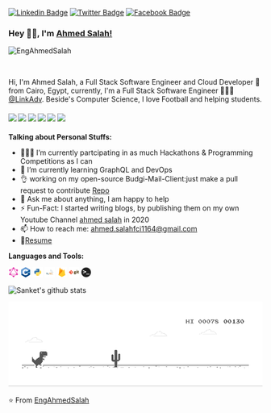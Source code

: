 [![Linkedin Badge](https://img.shields.io/badge/-Ahmed_Salah-blue?style=flat-square&logo=Linkedin&logoColor=white&link=https://www.linkedin.com/in/engahmedsalah98/)](https://www.linkedin.com/in/engahmedsalah98/) [![Twitter Badge](https://img.shields.io/badge/-@Ahmed__Salah-1ca0f1?style=flat-square&labelColor=1ca0f1&logo=twitter&logoColor=white&link=https://twitter.com/engahmedsalah98)](https://twitter.com/engahmedsalah98) [![Facebook Badge](https://img.shields.io/badge/-@Ahmed_Salah_-3b5998?style=flat-square&labelColor=3b5998&logo=facebook&logoColor=white&link=https://www.facebook.com/SWEAhmedSalah/)](https://www.facebook.com/SWEAhmedSalah/)
 

### Hey 👋🏽, I'm [Ahmed Salah!](hhttps://www.youtube.com/channel/UCM-3K0kJ5xs7KTKfDGz1LYQ)  
<p align="left"> <img src="https://komarev.com/ghpvc/?username=EngAhmedSalah" alt="EngAhmedSalah" /> </p> 


<br/>

Hi, I'm Ahmed Salah, a Full Stack Software Engineer and Cloud Developer 🚀 from Cairo, Egypt, currently, I'm a  Full Stack Software Engineer 🙍🏽‍♂️ [@LinkAdv](https://linkadv.com/). Beside's Computer Science, I love Football and helping students. 

####      ![](https://img.shields.io/badge/Backend%20Development-%3C%2F%3E-blueviolet) ![](https://img.shields.io/badge/Microservices-%3C%2F%3E-yellow) ![](https://img.shields.io/badge/Angular-%7C-0%2C%2022%2C%20100) ![](https://img.shields.io/badge/Spring%20Boot-%7C-yellowgreen) ![](https://img.shields.io/badge/Hibernate%20ORM-%7C-blue) ![](https://img.shields.io/badge/JavaEE-%3C%2F%3E-blueviolet)
  
**Talking about Personal Stuffs:**

- 👨🏽‍💻 I’m currently partcipating in as much Hackathons & Programming Competitions as I can
- 🌱 I’m currently learning GraphQL and DevOps
- 👌 working on my open-source Budgi-Mail-Client:just make a pull request to contribute [Repo](https://github.com/EngAhmedSalah/Budgie-Birds-Mail-Client) 
- 💬 Ask me about anything, I am happy to help
- ⚡️ Fun-Fact: I started writing blogs, by publishing them on my own Youtube Channel [ahmed salah](https://www.youtube.com/channel/UCM-3K0kJ5xs7KTKfDGz1LYQ) in 2020
- 📫 How to reach me: ahmed.salahfci1164@gmail.com
- 📝[Resume](https://drive.google.com/file/d/1KXNxTbrJ6keZ88Z2vBTeb-Gjlz94V-pw/view?usp=sharing)

**Languages and Tools:**   

<code><img height="20" src="https://raw.githubusercontent.com/github/explore/5c058a388828bb5fde0bcafd4bc867b5bb3f26f3/topics/graphql/graphql.png"></code>
<code><img height="20" src="https://raw.githubusercontent.com/github/explore/80688e429a7d4ef2fca1e82350fe8e3517d3494d/topics/cpp/cpp.png"></code>
<code><img height="20" src="https://raw.githubusercontent.com/github/explore/80688e429a7d4ef2fca1e82350fe8e3517d3494d/topics/python/python.png"></code>
<code><img height="20" src="https://raw.githubusercontent.com/github/explore/80688e429a7d4ef2fca1e82350fe8e3517d3494d/topics/mysql/mysql.png"></code>
<code><img height="20" src="https://raw.githubusercontent.com/github/explore/80688e429a7d4ef2fca1e82350fe8e3517d3494d/topics/firebase/firebase.png"></code>
<code><img height="20" src="https://raw.githubusercontent.com/github/explore/80688e429a7d4ef2fca1e82350fe8e3517d3494d/topics/git/git.png"></code>
<code><img height="20" src="https://raw.githubusercontent.com/github/explore/80688e429a7d4ef2fca1e82350fe8e3517d3494d/topics/terminal/terminal.png"></code>

![Sanket's github stats](https://github-readme-stats.vercel.app/api?username=EngAhmedSalah&show_icons=true&theme=radical)

![Dino](https://raw.githubusercontent.com/EngAhmedSalah/EngAhmedSalah/master/dino.gif)




⭐️ From [EngAhmedSalah](https://github.com/EngAhmedSalah)

